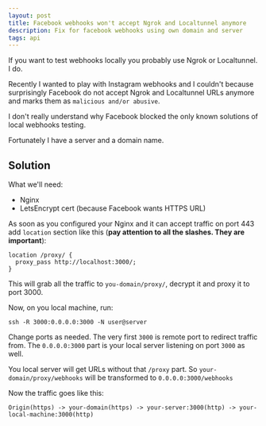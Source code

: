 ```yaml
---
layout: post
title: Facebook webhooks won't accept Ngrok and Localtunnel anymore
description: Fix for facebook webhooks using own domain and server
tags: api
---
```


If you want to test webhooks locally you probably use Ngrok or Localtunnel. I do.

Recently I wanted to play with Instagram webhooks and I couldn't because surprisingly
Facebook do not accept Ngrok and Localtunnel URLs anymore and marks them as
`malicious and/or abusive`.

I don't really understand why Facebook blocked the only known solutions of local webhooks testing.

Fortunately I have a server and a domain name.

## Solution

What we'll need:

- Nginx
- LetsEncrypt cert (because Facebook wants HTTPS URL)

As soon as you configured your Nginx and it can accept traffic on port 443
add `location` section like this (**pay attention to all the slashes. They are important**):

```
location /proxy/ {
  proxy_pass http://localhost:3000/;
}
```

This will grab all the traffic to `you-domain/proxy/`, decrypt it and proxy it to port 3000.

Now, on you local machine, run:

```
ssh -R 3000:0.0.0.0:3000 -N user@server
```

Change ports as needed. The very first `3000` is remote port to redirect traffic from.
The `0.0.0.0:3000` part is your local server listening on port `3000` as well.

You local server will get URLs without that `/proxy` part.
So `your-domain/proxy/webhooks` will be transformed to `0.0.0.0:3000/webhooks`

Now the traffic goes like this:

`Origin(https) -> your-domain(https) -> your-server:3000(http) -> your-local-machine:3000(http)`
